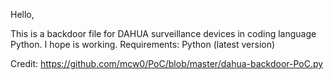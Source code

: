 Hello,

This is a backdoor file for DAHUA surveillance devices in coding language Python. I hope is working. 
Requirements: Python (latest version)

Credit: https://github.com/mcw0/PoC/blob/master/dahua-backdoor-PoC.py
